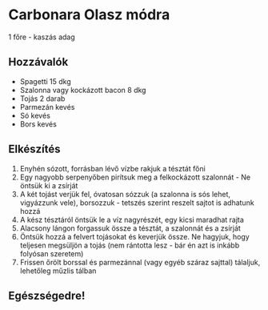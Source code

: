 # Carbonara Olasz módra
1 főre - kaszás adag

## Hozzávalók
 - Spagetti	15 dkg
 - Szalonna vagy kockázott bacon	8 dkg
 - Tojás	2 darab
 - Parmezán	kevés
 - Só	kevés
 - Bors	kevés

## Elkészítés
 1. Enyhén sózott, forrásban lévő vízbe rakjuk a tésztát főni
 2. Egy nagyobb serpenyőben pirítsuk meg a felkockázott szalonnát - Ne öntsük ki a zsírját
 3. A két tojást verjük fel, óvatosan sózzuk (a szalonna is sós lehet, vigyázzunk vele), borsozzuk - tetszés szerint reszelt sajtot is adhatunk hozzá
 4. A kész tésztáról öntsük le a víz nagyrészét, egy kicsi maradhat rajta
 5. Alacsony lángon forgassuk össze a tésztát, a szalonnát és a zsírját
 6. Öntsük hozzá a felvert tojásokat és keverjük össze. Ne hagyjuk, hogy teljesen megsüljön a tojás (nem rántotta lesz - bár én azt is inkább folyósan szeretem)
 7. Frissen őrölt borssal és parmezánnal (vagy egyéb száraz sajttal) tálaljuk, lehetőleg műzlis tálban

## Egészségedre!
